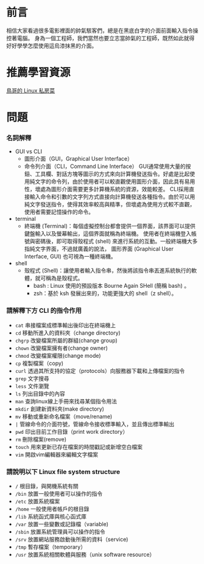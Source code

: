 # 前言
相信大家看過很多電影裡面的帥氣駭客們，總是在黑底白字的介面前面輸入指令操控著電腦。 身為一個工程師，我們當然也要立志當帥氣的工程師，既然如此就得好好學學怎麼使用這烏漆抹黑的介面。

# 推薦學習資源
[鳥哥的 Linux 私房菜](https://linux.vbird.org/linux_basic/centos7/)

# 問題

### 名詞解釋

- GUI vs CLI
  - 圖形介面（GUI，Graphical User Interface）
  - 命令列介面（CLI，Command Line Interface）
GUI通常使用大量的按鈕、工具欄、對話方塊等圖示的方式來向計算機發送指令。好處是比起使用純文字的命令列，由於使用者可以較直觀使用圖形介面，因此具有易用性，壞處為圖形介面需要更多計算機系統的資源，效能較差。
CLI採用直接輸入命令和引數的文字列方式直接向計算機發送各種指令。由於可以用純文字發送指令，使得其效率較高與精準，但壞處為使用方式較不直觀，使用者需要記憶操作的命令。
- terminal
  - 終端機 (Terminal)：每個虛擬控制台都會提供一個界面，該界面可以提供鍵盤輸入以及螢幕輸出，這個界面就稱為終端機。 使用者在終端機登入帳號與密碼後，即可取得殼程式 (shell) 來進行系統的互動。一般終端機大多指純文字界面，不過就廣義的說法， 圖形界面 (Graphical User Interface, GUI) 也可視為一種終端機。
- shell
  - 殼程式 (Shell)：讓使用者輸入指令串，然後將該指令串丟進系統執行的軟體，就可稱為是殼程式。
    - bash : Linux 使用的預設版本 Bourne Again SHell (簡稱 bash) 。
    - zsh：基於 ksh 發展出來的，功能更強大的 shell（z shell）。

### 請解釋下方 CLI 的指令作用
    
- `cat`
串接檔案成標準輸出後印出在終端機上
- `cd`
移動所進入的資料夾（change directory)    
- `chgrp`
 改變檔案所屬的群組(change group)
- `chown`
改變檔案擁有者(change owner)
- `chmod`
改變檔案權限(change mode)
- `cp`
複製檔案（copy)
- `curl`
透過其所支持的協定（protocols）向服務器下載和上傳檔案的指令
- `grep`
文字搜尋
- `less`
文件瀏覽
- `ls`
列出目錄中的內容
- `man`
查詢linux線上手冊來找尋某個指令用法
- `mkdir`
 創建新資料夾(make directory)   
- `mv`
移動或重新命名檔案（move/rename) 
- `|`
管線命令的介面符號，管線命令接收標準輸入，並且傳出標準輸出
- `pwd`
印出目前工作目錄（print work directory）
- `rm`
刪除檔案(remove)
- `touch`
用來更新已存在檔案的時間戳記或新增空白檔案
- `vim`
開啟vim編輯器來編輯文字檔案
### 請說明以下 Linux file system structure 

- `/`
根目錄，與開機系統有關
- `/bin`
放置一般使用者可以操作的指令
- `/etc`
放置系統檔案
- `/home`
一般使用者帳戶的根目錄
- `/lib`
系統函式庫與核心函式庫
- `/var`
放置一些變數或記錄檔（variable)
- `/sbin`
放置系統管理員可以操作的指令
- `/srv`
放置網站服務啟動後所需的資料（service)
- `/tmp`
暫存檔案（temporary）
- `/usr`
放置系統相關軟體與服務（unix software resource）
